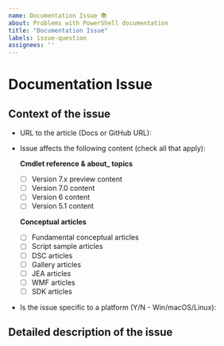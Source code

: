 ```yaml
---
name: Documentation Issue 📚
about: Problems with PowerShell documentation
title: "Documentation Issue"
labels: issue-question
assignees: ''
---
```

<!--
Use this template to report issues with documentation. This can include typos, technical and factual
errors, grammar, spelling, formatting, presentation, etc.
Be sure to change the issue title. Titles should be brief and meaningful.
-->
# Documentation Issue
<!-- Enter brief description here -->


## Context of the issue

- URL to the article (Docs or GitHub URL):
- Issue affects the following content (check all that apply):

  **Cmdlet reference & about_ topics**
  - [ ] Version 7.x preview content
  - [ ] Version 7.0 content
  - [ ] Version 6 content
  - [ ] Version 5.1 content

  **Conceptual articles**
  - [ ] Fundamental conceptual articles
  - [ ] Script sample articles
  - [ ] DSC articles
  - [ ] Gallery articles
  - [ ] JEA articles
  - [ ] WMF articles
  - [ ] SDK articles
- Is the issue specific to a platform (Y/N - Win/macOS/Linux):

## Detailed description of the issue
<!--
Enter your problem description below. Use markdown code fences for example code and output.
-->

